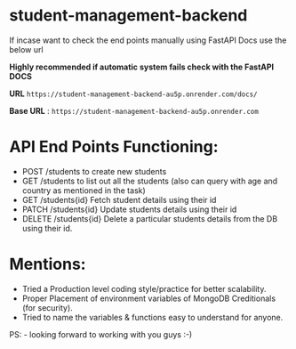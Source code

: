 # student-management-backend

If incase want to check the end points manually using FastAPI Docs use the below url

**Highly recommended if automatic system fails check with the FastAPI DOCS**

**URL** `https://student-management-backend-au5p.onrender.com/docs/`

**Base URL** : `https://student-management-backend-au5p.onrender.com`

# API End Points Functioning:

- POST /students to create new students
- GET /students to list out all the students (also can query with age and country as mentioned in the task)
- GET /students{id} Fetch student details using their id
- PATCH /students{id} Update students details using their id
- DELETE /students{id} Delete a particular students details from the DB using their id.

# Mentions:

- Tried a Production level coding style/practice for better scalability.
- Proper Placement of environment variables of MongoDB Creditionals (for security).
- Tried to name the variables & functions easy to understand for anyone.

PS: - looking forward to working with you guys :-)
